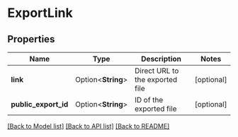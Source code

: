 # ExportLink

## Properties

Name | Type | Description | Notes
------------ | ------------- | ------------- | -------------
**link** | Option<**String**> | Direct URL to the exported file | [optional]
**public_export_id** | Option<**String**> | ID of the exported file | [optional]

[[Back to Model list]](../README.md#documentation-for-models) [[Back to API list]](../README.md#documentation-for-api-endpoints) [[Back to README]](../README.md)


